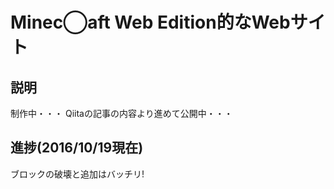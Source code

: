 # Minec◯aft Web Edition的なWebサイト

## 説明
制作中・・・
Qiitaの記事の内容より進めて公開中・・・

## 進捗(2016/10/19現在)
ブロックの破壊と追加はバッチリ!
